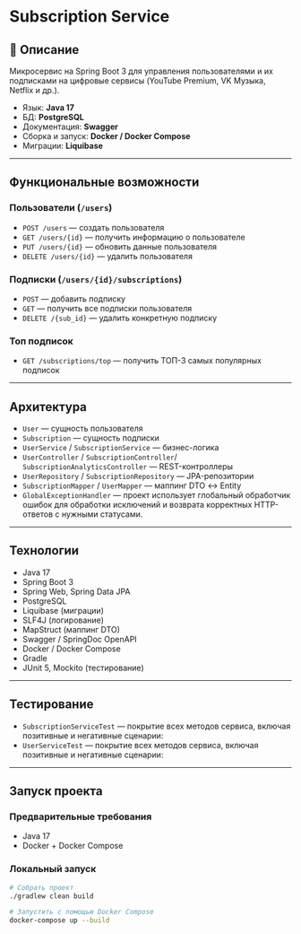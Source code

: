 # Subscription Service

## 📌 Описание

Микросервис на Spring Boot 3 для управления пользователями и их подписками на цифровые сервисы (YouTube Premium, VK Музыка, Netflix и др.).

- Язык: **Java 17**
- БД: **PostgreSQL**
- Документация: **Swagger**
- Сборка и запуск: **Docker / Docker Compose**
- Миграции: **Liquibase**

---

##  Функциональные возможности

### Пользователи (`/users`)
- `POST /users` — создать пользователя
- `GET /users/{id}` — получить информацию о пользователе
- `PUT /users/{id}` — обновить данные пользователя
- `DELETE /users/{id}` — удалить пользователя

### Подписки (`/users/{id}/subscriptions`)
- `POST` — добавить подписку
- `GET` — получить все подписки пользователя
- `DELETE /{sub_id}` — удалить конкретную подписку

### Топ подписок
- `GET /subscriptions/top` — получить ТОП-3 самых популярных подписок

---

##  Архитектура

- `User` — сущность пользователя
- `Subscription` — сущность подписки
- `UserService` / `SubscriptionService` — бизнес-логика
- `UserController` / `SubscriptionController`/ `SubscriptionAnalyticsController` — REST-контроллеры
- `UserRepository` / `SubscriptionRepository` — JPA-репозитории
- `SubscriptionMapper` / `UserMapper`  — маппинг DTO ↔ Entity
- `GlobalExceptionHandler` — проект использует глобальный обработчик ошибок для обработки исключений и возврата корректных HTTP-ответов с нужными статусами.

---

##  Технологии

- Java 17
- Spring Boot 3
- Spring Web, Spring Data JPA
- PostgreSQL
- Liquibase (миграции)
- SLF4J (логирование)
- MapStruct (маппинг DTO)
- Swagger / SpringDoc OpenAPI
- Docker / Docker Compose
- Gradle
- JUnit 5, Mockito (тестирование)

---

##  Тестирование

- `SubscriptionServiceTest` — покрытие всех методов сервиса, включая позитивные и негативные сценарии:
- `UserServiceTest` — покрытие всех методов сервиса, включая позитивные и негативные сценарии:

---

##  Запуск проекта

### Предварительные требования

- Java 17
- Docker + Docker Compose

### Локальный запуск

```bash
# Собрать проект
./gradlew clean build

# Запустить с помощью Docker Compose
docker-compose up --build